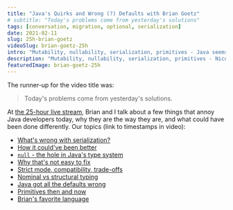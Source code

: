 ```yaml
---
title: "Java's Quirks and Wrong (?) Defaults with Brian Goetz"
# subtitle: "Today's problems come from yesterday's solutions"
tags: [conversation, migration, optional, serialization]
date: 2021-02-11
slug: 25h-brian-goetz
videoSlug: brian-goetz-25h
intro: "Mutability, nullability, serialization, primitives - Java seems to have gotten most things wrong. But could it have been successful otherwise? Brian Goetz and I discuss why Java is the way it is."
description: "Mutability, nullability, serialization, primitives - Nicolai Parlog discusses with Java language architect Brian Goetz why Java is the way it is."
featuredImage: brian-goetz-25h
---
```


The runner-up for the video title was:

> Today's problems come from yesterday's solutions.

At [the 25-hour live stream](25h-java), Brian and I talk about a few things that annoy Java developers today, why they are the way they are, and what could have been done differently. Our topics (link to timestamps in video):

* [What's wrong with serialization?](https://www.youtube.com/watch?v=ZyTH8uCziI4&t=03m28s)
* [How it could've been better](https://www.youtube.com/watch?v=ZyTH8uCziI4&t=12m06s)
* [`null` - the hole in Java's type system](https://www.youtube.com/watch?v=ZyTH8uCziI4&t=19m20s)
* [Why that's not easy to fix](https://www.youtube.com/watch?v=ZyTH8uCziI4&t=23m20s)
* [Strict mode, compatibility, trade-offs](https://www.youtube.com/watch?v=ZyTH8uCziI4&t=28m01s)
* [Nominal vs structural typing](https://www.youtube.com/watch?v=ZyTH8uCziI4&t=34m03s)
* [Java got all the defaults wrong](https://www.youtube.com/watch?v=ZyTH8uCziI4&t=36m23s)
* [Primitives then and now](https://www.youtube.com/watch?v=ZyTH8uCziI4&t=43m10s)
* [Brian's favorite language](https://www.youtube.com/watch?v=ZyTH8uCziI4&t=48m16s)

<!-- Screenshot without li margins and font-size 16px -->

<!--
If you enjoy this conversation, remember to do all  \
the YouTube things. :)

I originally streamed this on Twitch where I usually do  \
Java and web dev things, but also occasionally chat  \
with people from the community ~> twitch.tv/nipafx

And then there's always Twitter ~> @nipafx
-->

<!--
Conversation topics:

* What's wrong with serialization?
* How it could've been better
* null - the hole in Java's type system
* Why that's not easy to fix
* Strict mode, compatibility, trade-offs
* Nominal vs structural typing
* Java got all the defaults wrong
* Primitives then and now
* Brian's favorite language

Timestamps in the description and on the timeline.
-->
